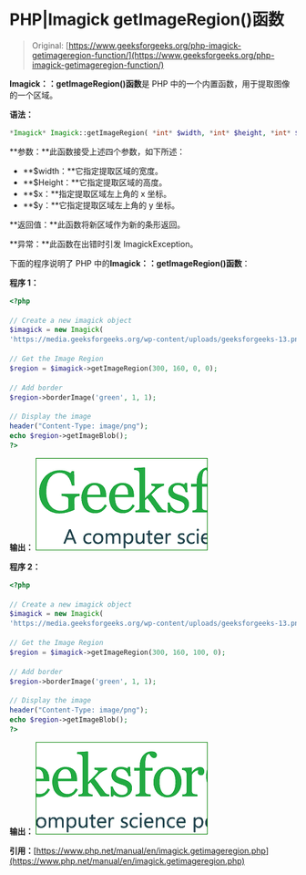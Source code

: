 # PHP|Imagick getImageRegion()函数

> Original: [https://www.geeksforgeeks.org/php-imagick-getimageregion-function/](https://www.geeksforgeeks.org/php-imagick-getimageregion-function/)

**Imagick：：getImageRegion()函数**是 PHP 中的一个内置函数，用于提取图像的一个区域。

**语法：**

```php
*Imagick* Imagick::getImageRegion( *int* $width, *int* $height, *int* $x, *int* $y )
```

**参数：**此函数接受上述四个参数，如下所述：

*   **$width：**它指定提取区域的宽度。
*   **$Height：**它指定提取区域的高度。
*   **$x：**指定提取区域左上角的 x 坐标。
*   **$y：**它指定提取区域左上角的 y 坐标。

**返回值：**此函数将新区域作为新的条形返回。

**异常：**此函数在出错时引发 ImagickException。

下面的程序说明了 PHP 中的**Imagick：：getImageRegion()函数**：

**程序 1：**

```php
<?php

// Create a new imagick object
$imagick = new Imagick(
'https://media.geeksforgeeks.org/wp-content/uploads/geeksforgeeks-13.png');

// Get the Image Region
$region = $imagick->getImageRegion(300, 160, 0, 0);

// Add border
$region->borderImage('green', 1, 1);

// Display the image
header("Content-Type: image/png");
echo $region->getImageBlob();
?>
```

**输出：**
![](img/b11bd2db1cbbb8bcfaf672539673cde2.png)

**程序 2：**

```php
<?php

// Create a new imagick object
$imagick = new Imagick(
'https://media.geeksforgeeks.org/wp-content/uploads/geeksforgeeks-13.png');

// Get the Image Region
$region = $imagick->getImageRegion(300, 160, 100, 0);

// Add border
$region->borderImage('green', 1, 1);

// Display the image
header("Content-Type: image/png");
echo $region->getImageBlob();
?>
```

**输出：**
![](img/f20f4937c60a7a52d3d34c5db7058c98.png)

**引用：**[https://www.php.net/manual/en/imagick.getimageregion.php](https://www.php.net/manual/en/imagick.getimageregion.php)